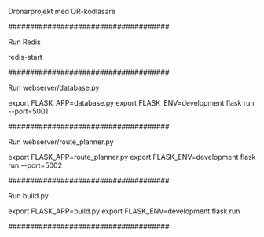 Drönarprojekt med QR-kodläsare

#####################################

Run Redis

redis-start

#####################################

Run webserver/database.py

export FLASK_APP=database.py
export FLASK_ENV=development
flask run --port=5001

#####################################

Run webserver/route_planner.py

export FLASK_APP=route_planner.py
export FLASK_ENV=development
flask run --port=5002

#####################################

Run build.py

export FLASK_APP=build.py
export FLASK_ENV=development
flask run

#####################################
